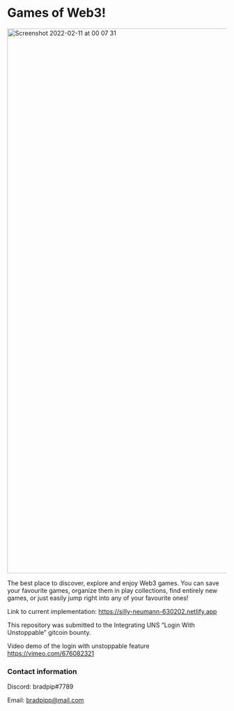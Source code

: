 # Games of Web3!

<img width="1248" alt="Screenshot 2022-02-11 at 00 07 31" src="https://user-images.githubusercontent.com/99356938/153511964-22712185-610b-4a27-af71-4ce3071ba536.png">



The best place to discover, explore and enjoy Web3 games. You can save your favourite games, organize them in play collections, find entirely new games, or just easily jump right into any of your favourite ones!




Link to current implementation: https://silly-neumann-630202.netlify.app

This repository was submitted to the Integrating UNS “Login With Unstoppable” gitcoin bounty.

Video demo of the login with unstoppable feature https://vimeo.com/676082321


### Contact information
Discord: bradpip#7789

Email: bradpipp@mail.com
